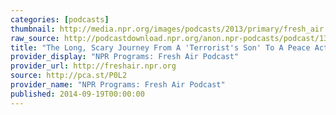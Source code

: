 ```yaml
---
categories: [podcasts]
thumbnail: http://media.npr.org/images/podcasts/2013/primary/fresh_air.png
raw_source: http://podcastdownload.npr.org/anon.npr-podcasts/podcast/13/349710291/npr_349710291.mp3
title: "The Long, Scary Journey From A 'Terrorist's Son' To A Peace Activist"
provider_display: "NPR Programs: Fresh Air Podcast"
provider_url: http://freshair.npr.org
source: http://pca.st/P0L2
provider_name: "NPR Programs: Fresh Air Podcast"
published: 2014-09-19T00:00:00
---
```

